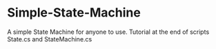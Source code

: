 # Simple-State-Machine
A simple State Machine for anyone to use.
Tutorial at the end of scripts State.cs and StateMachine.cs
